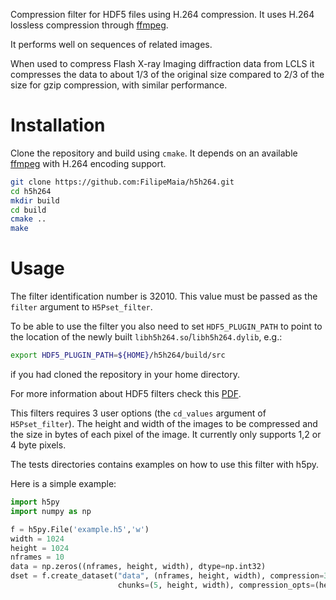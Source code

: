 Compression filter for HDF5 files using H.264 compression.
It uses H.264 lossless compression through [ffmpeg](http://ffmpeg.org).

It performs well on sequences of related images.

When used to compress Flash X-ray Imaging diffraction data from LCLS it compresses the data to about 1/3 of the original size compared to 2/3 of the size for gzip compression, with similar performance.

# Installation

Clone the repository and build using `cmake`.
It depends on an available [ffmpeg](http://ffmpeg.org) with H.264 encoding support.

```bash
git clone https://github.com:FilipeMaia/h5h264.git
cd h5h264
mkdir build
cd build
cmake ..
make
```

# Usage
The filter identification number is 32010. This value must be passed as the
`filter` argument to `H5Pset_filter`.

To be able to use the filter you also need to set `HDF5_PLUGIN_PATH` to point to the
location of the newly built `libh5h264.so`/`libh5h264.dylib`, e.g.:

```bash
export HDF5_PLUGIN_PATH=${HOME}/h5h264/build/src
```

if you had cloned the repository in your home directory.

For more information about HDF5 filters check this [PDF](https://www.hdfgroup.org/HDF5/doc/Advanced/DynamicallyLoadedFilters/HDF5DynamicallyLoadedFilters.pdf).


This filters requires 3 user options (the `cd_values` argument of
 `H5Pset_filter`). The height and width of the images to be
compressed and the size in bytes of each pixel of the image. It currently only
supports 1,2 or 4 byte pixels.

The tests directories contains examples on how to use this filter with h5py.

Here is a simple example:

```python
import h5py
import numpy as np

f = h5py.File('example.h5','w')
width = 1024
height = 1024
nframes = 10
data = np.zeros((nframes, height, width), dtype=np.int32)
dset = f.create_dataset("data", (nframes, height, width), compression=32010, data=data,
                        chunks=(5, height, width), compression_opts=(height, width, data.dtype.itemsize))
```

